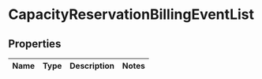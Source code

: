 # CapacityReservationBillingEventList

## Properties
Name | Type | Description | Notes
------------ | ------------- | ------------- | -------------
